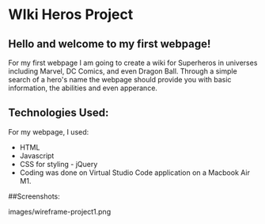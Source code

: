 # WIki Heros Project

## Hello and welcome to my first webpage!
For my first webpage I am going to create a wiki for Superheros in universes including Marvel, DC Comics, and even Dragon Ball. Through a simple search of a hero's name the webpage should provide you with basic information, the abilities and even apperance. 

## Technologies Used: 
For my webpage, I used: 
- HTML
- Javascript 
- CSS for styling - jQuery 
- Coding was done on Virtual Studio Code application on a Macbook Air M1. 

##Screenshots: 

images/wireframe-project1.png

 <!-- ## Get Started!:  -->